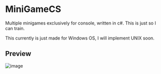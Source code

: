 # MiniGameCS
Multiple minigames exclusively for console, written in c#. This is just so I can train.

This currently is just made for Windows OS, I will implement UNIX soon.

## Preview
![image](https://ibb.co/8m9kRH8)
